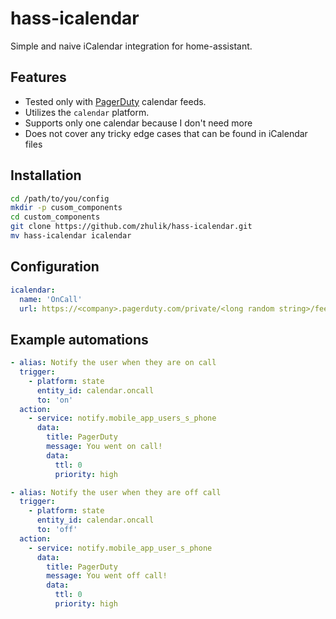 # hass-icalendar

Simple and naive iCalendar integration for home-assistant.

## Features

- Tested only with [PagerDuty](https://pagerduty.com) calendar feeds.
- Utilizes the `calendar` platform.
- Supports only one calendar because I don't need more
- Does not cover any tricky edge cases that can be found in iCalendar files

## Installation

```bash
cd /path/to/you/config
mkdir -p cusom_components
cd custom_components
git clone https://github.com/zhulik/hass-icalendar.git
mv hass-icalendar icalendar
```


## Configuration

```yaml
icalendar:
  name: 'OnCall'
  url: https://<company>.pagerduty.com/private/<long random string>/feed
```


## Example automations

```yaml
- alias: Notify the user when they are on call
  trigger:
    - platform: state
      entity_id: calendar.oncall
      to: 'on'
  action:
    - service: notify.mobile_app_users_s_phone
      data:
        title: PagerDuty
        message: You went on call!
        data:
          ttl: 0
          priority: high

- alias: Notify the user when they are off call
  trigger:
    - platform: state
      entity_id: calendar.oncall
      to: 'off'
  action:
    - service: notify.mobile_app_user_s_phone
      data:
        title: PagerDuty
        message: You went off call!
        data:
          ttl: 0
          priority: high
```